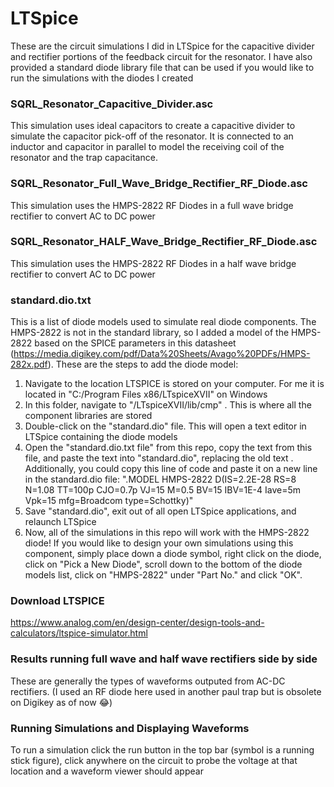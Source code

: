 # LTSpice
These are the circuit simulations I did in LTSpice for the capacitive divider and rectifier
portions of the feedback circuit for the resonator. I have also provided a standard diode library
file that can be used if you would like to run the simulations with the diodes I created

### SQRL_Resonator_Capacitive_Divider.asc
This simulation uses ideal capacitors to create a capacitive divider to simulate the capacitor pick-off of the resonator. It is connected to an inductor and capacitor in parallel to model the receiving coil of the resonator and the trap capacitance. 

### SQRL_Resonator_Full_Wave_Bridge_Rectifier_RF_Diode.asc
This simulation uses the HMPS-2822 RF Diodes in a full wave bridge rectifier to convert AC to DC power

### SQRL_Resonator_HALF_Wave_Bridge_Rectifier_RF_Diode.asc
This simulation uses the HMPS-2822 RF Diodes in a half wave bridge rectifier to convert AC to DC power

### standard.dio.txt
This is a list of diode models used to simulate real diode components. The HMPS-2822 is not in the standard library, so I added a model of the HMPS-2822 based on the SPICE parameters in this datasheet (https://media.digikey.com/pdf/Data%20Sheets/Avago%20PDFs/HMPS-282x.pdf). These are the steps to add the diode model:

1. Navigate to the location LTSPICE is stored on your computer. For me it is located in "C:/Program Files x86/LTspiceXVII" on Windows
2. In this folder, navigate to "/LTspiceXVII/lib/cmp" . This is where all the component libraries are stored
3. Double-click on the "standard.dio" file. This will open a text editor in LTSpice containing the diode models
4. Open the "standard.dio.txt file" from this repo, copy the text from this file, and paste the text into "standard.dio", replacing the old text . Additionally, you could copy this line of code and paste it on a new line in the standard.dio file: ".MODEL HMPS-2822 D(IS=2.2E-28 RS=8 N=1.08 TT=100p CJO=0.7p VJ=15 M=0.5 BV=15 IBV=1E-4 Iave=5m Vpk=15 mfg=Broadcom type=Schottky)"
5. Save "standard.dio", exit out of all open LTSpice applications, and relaunch LTSpice
6. Now, all of the simulations in this repo will work with the HMPS-2822 diode! If you would like to design your own simulations using this component, simply place down a diode symbol, right click on the diode, click on "Pick a New Diode", scroll down to the bottom of the diode models list, click on "HMPS-2822" under "Part No." and click "OK". 

### Download LTSPICE
https://www.analog.com/en/design-center/design-tools-and-calculators/ltspice-simulator.html

### Results running full wave and half wave rectifiers side by side 
These are generally the types of waveforms outputed from AC-DC rectifiers. (I used an RF diode here used in another paul trap but is obsolete on Digikey as of now :joy:)


### Running Simulations and Displaying Waveforms
To run a simulation click the run button in the top bar (symbol is a running stick figure), click anywhere on the circuit to probe the voltage at that location and a waveform viewer should appear

